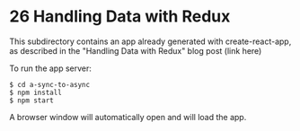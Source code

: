 # 26 Handling Data with Redux

This subdirectory contains an app already generated with create-react-app, as
described in the "Handling Data with Redux"  blog post (link here)

To run the app server:

```
$ cd a-sync-to-async
$ npm install
$ npm start
```

A browser window will automatically open and will load the app.


